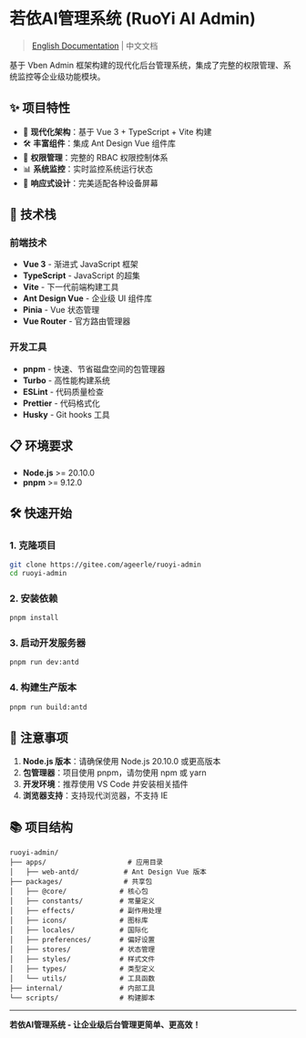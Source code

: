 # 若依AI管理系统 (RuoYi AI Admin)

> [English Documentation](./README_EN.md) | 中文文档

基于 Vben Admin 框架构建的现代化后台管理系统，集成了完整的权限管理、系统监控等企业级功能模块。

## ✨ 项目特性

- 🎯 **现代化架构**：基于 Vue 3 + TypeScript + Vite 构建
- 🛠️ **丰富组件**：集成 Ant Design Vue 组件库
- 🔐 **权限管理**：完整的 RBAC 权限控制体系
- 📊 **系统监控**：实时监控系统运行状态
- 📱 **响应式设计**：完美适配各种设备屏幕

## 🚀 技术栈

### 前端技术
- **Vue 3** - 渐进式 JavaScript 框架
- **TypeScript** - JavaScript 的超集
- **Vite** - 下一代前端构建工具
- **Ant Design Vue** - 企业级 UI 组件库
- **Pinia** - Vue 状态管理
- **Vue Router** - 官方路由管理器

### 开发工具
- **pnpm** - 快速、节省磁盘空间的包管理器
- **Turbo** - 高性能构建系统
- **ESLint** - 代码质量检查
- **Prettier** - 代码格式化
- **Husky** - Git hooks 工具

## 📋 环境要求

- **Node.js** >= 20.10.0
- **pnpm** >= 9.12.0

## 🛠️ 快速开始

### 1. 克隆项目
```bash
git clone https://gitee.com/ageerle/ruoyi-admin
cd ruoyi-admin
```

### 2. 安装依赖
```bash
pnpm install
```

### 3. 启动开发服务器
```bash
pnpm run dev:antd
```

### 4. 构建生产版本
```bash
pnpm run build:antd
```

## 📝 注意事项

1. **Node.js 版本**：请确保使用 Node.js 20.10.0 或更高版本
2. **包管理器**：项目使用 pnpm，请勿使用 npm 或 yarn
3. **开发环境**：推荐使用 VS Code 并安装相关插件
4. **浏览器支持**：支持现代浏览器，不支持 IE

## 📚 项目结构

```
ruoyi-admin/
├── apps/                    # 应用目录
│   ├── web-antd/           # Ant Design Vue 版本
├── packages/               # 共享包
│   ├── @core/             # 核心包
│   ├── constants/         # 常量定义
│   ├── effects/           # 副作用处理
│   ├── icons/             # 图标库
│   ├── locales/           # 国际化
│   ├── preferences/       # 偏好设置
│   ├── stores/            # 状态管理
│   ├── styles/            # 样式文件
│   ├── types/             # 类型定义
│   └── utils/             # 工具函数
├── internal/              # 内部工具
└── scripts/               # 构建脚本
```

---

**若依AI管理系统 - 让企业级后台管理更简单、更高效！**
